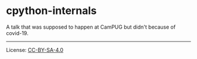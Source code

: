 # cpython-internals

A talk that was supposed to happen at CamPUG but didn't because of covid-19.

---
License: [CC-BY-SA-4.0](https://creativecommons.org/licenses/by-sa/4.0/)
